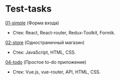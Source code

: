 # Test-tasks

[01-simple](https://test-tasks-ashy.vercel.app/) (Форма входа)
* Стек: React, React-router, Redux-Toolkit, Formik.


[02-store](https://test-tasks-8vcr.vercel.app/) (Одностраничный магазин)
* Стек: JavaScript, HTML, CSS.

[04-todo](https://test-tasks-ocrd.vercel.app/) (Простое to-do приложение)
* Стек: Vue.js, vue-router, API, HTML, CSS.

